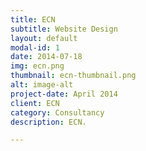 ```yaml
---
title: ECN
subtitle: Website Design
layout: default
modal-id: 1
date: 2014-07-18
img: ecn.png
thumbnail: ecn-thumbnail.png
alt: image-alt
project-date: April 2014
client: ECN
category: Consultancy
description: ECN.

---
```

